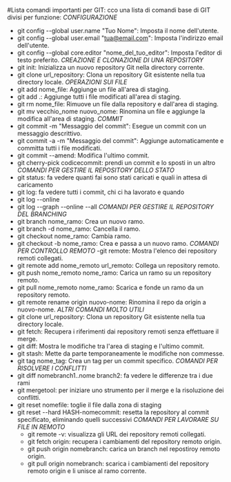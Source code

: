#Lista comandi importanti per GIT:
cco una lista di comandi base di GIT divisi per funzione:
_CONFIGURAZIONE_

- git config --global user.name "Tuo Nome": Imposta il nome dell'utente.
- git config --global user.email "tua@email.com": Imposta l'indirizzo email dell'utente.
- git config --global core.editor "nome_del_tuo_editor": Imposta l'editor di testo preferito.
  _CREAZIONE E CLONAZIONE DI UNA REPOSITORY_
- git init: Inizializza un nuovo repository Git nella directory corrente.
- git clone url_repository: Clona un repository Git esistente nella tua directory locale.
  _OPERAZIONI SUI FILE_
- git add nome_file: Aggiunge un file all'area di staging.
- git add .: Aggiunge tutti i file modificati all'area di staging.
- git rm nome_file: Rimuove un file dalla repository e dall'area di staging.
- git mv vecchio_nome nuovo_nome: Rinomina un file e aggiunge la modifica all'area di staging.
  _COMMIT_
- git commit -m "Messaggio del commit": Esegue un commit con un messaggio descrittivo.
- git commit -a -m "Messaggio del commit": Aggiunge automaticamente e committa tutti i file modificati.
- git commit --amend: Modifica l'ultimo commit.
- git cherry-pick codicecommit: prendi un commit e lo sposti in un altro
  _COMANDI PER GESTIRE IL REPOSITORY DELLO STATO_
- git status: fa vedere quanti fai sono stati caricati e quali in attesa di caricamento
- git log: fa vedere tutti i commit, chi ci ha lavorato e quando
- git log --online
- git log --graph --online --all
  _COMANDI PER GESTIRE IL REPOSITORY DEL BRANCHING_
- git branch nome_ramo: Crea un nuovo ramo.
- git branch -d nome_ramo: Cancella il ramo.
- git checkout nome_ramo: Cambia ramo.
- git checkout -b nome_ramo: Crea e passa a un nuovo ramo.
  _COMANDI PER CONTROLLO REMOTO_
  -git remote: Mostra l'elenco dei repository remoti collegati.
- git remote add nome_remoto url_remoto: Collega un repository remoto.
- git push nome_remoto nome_ramo: Carica un ramo su un repository remoto.
- git pull nome_remoto nome_ramo: Scarica e fonde un ramo da un repository remoto.
- git remote rename origin nuovo-nome: Rinomina il repo da origin a nuovo-nome. _ALTRI COMANDI MOLTO UTILI_
- git clone url_repository: Clona un repository Git esistente nella tua directory locale.
- git fetch: Recupera i riferimenti dai repository remoti senza effettuare il merge.
- git diff: Mostra le modifiche tra l'area di staging e l'ultimo commit.
- git stash: Mette da parte temporaneamente le modifiche non commesse.
- git tag nome_tag: Crea un tag per un commit specifico.
  _COMANDI PER RISOLVERE I CONFLITTI_
- git diff nomebranch1..nome branch2: fa vedere le differenze tra i due rami
- git mergetool: per iniziare uno strumento per il merge e la risoluzione dei conflitti.
- git reset nomefile: toglie il file dalla zona di staging
- git reset --hard HASH-nomecommit: resetta la repository al commit specificato, eliminando quelli successivi
  _COMANDI PER LAVORARE SU FILE IN REMOTO_
  - git remote -v: visualizza gli URL dei repository remoti collegati.
  - git fetch origin: recupera i cambiamenti del repository remoto origin.
  - git push origin nomebranch: carica un branch nel repostiroy remoto origin.
  - git pull origin nomebranch: scarica i cambiamenti del repository remoto origin e li unisce al ramo corrente.
